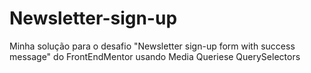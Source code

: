 # Newsletter-sign-up
 Minha solução para o desafio "Newsletter sign-up form with success message" do FrontEndMentor usando Media Queriese QuerySelectors
